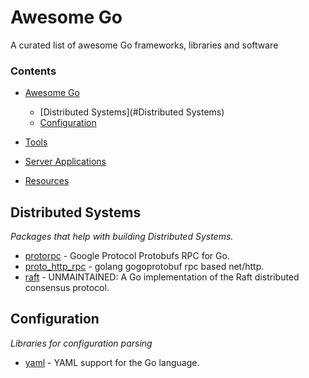 # Awesome Go

A curated list of awesome Go frameworks, libraries and software

### Contents

- [Awesome Go](#awesome-go)
    
    - [Distributed Systems](#Distributed Systems)
    - [Configuration](#configuration)

- [Tools](#tools)


- [Server Applications](#server-applications)

- [Resources](#resources)


## Distributed Systems

*Packages that help with building Distributed Systems.*

* [protorpc](https://github.com/chai2010/protorpc) - Google Protocol Protobufs RPC for Go.
* [proto_http_rpc](https://github.com/Terry-Mao/protorpc) - golang gogoprotobuf rpc based net/http.
* [raft](https://github.com/goraft/raft) - UNMAINTAINED: A Go implementation of the Raft distributed consensus protocol.

## Configuration

*Libraries for configuration parsing*

* [yaml](https://github.com/go-yaml/yaml) - YAML support for the Go language.